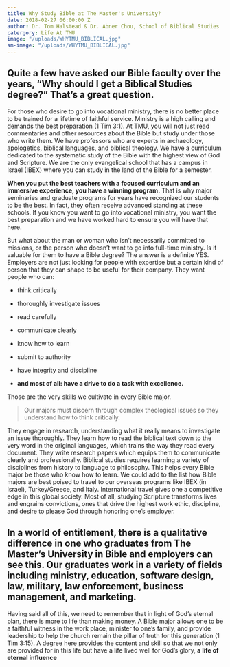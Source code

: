 ```yaml
---
title: Why Study Bible at The Master's University?
date: 2018-02-27 06:00:00 Z
author: Dr. Tom Halstead & Dr. Abner Chou, School of Biblical Studies
catergory: Life At TMU
image: "/uploads/WHYTMU_BIBLICAL.jpg"
sm-image: "/uploads/WHYTMU_BIBLICAL.jpg"
---
```


## Quite a few have asked our Bible faculty over the years, “Why should I get a Biblical Studies degree?”  That’s a great question.

For those who desire to go into vocational ministry, there is no better place to be trained for a lifetime of faithful service. Ministry is a high calling and demands the best preparation (1 Tim 3:1). At TMU, you will not just read commentaries and other resources about the Bible but study under those who write them. We have professors who are experts in archaeology, apologetics, biblical languages, and biblical theology. We have a curriculum dedicated to the systematic study of the Bible with the highest view of God and Scripture. We are the only evangelical school that has a campus in Israel (IBEX) where you can study in the land of the Bible for a semester. 

**When you put the best teachers with a focused curriculum and an immersive experience, you have a winning program.** That is why major seminaries and graduate programs for years have recognized our students to be the best. In fact, they often receive advanced standing at these schools. If you know you want to go into vocational ministry, you want the best preparation and we have worked hard to ensure you will have that here. 

But what about the man or woman who isn’t necessarily committed to missions, or the person who doesn’t want to go into full-time ministry.  Is it valuable for them to have a Bible degree?  The answer is a definite YES. Employers are not just looking for people with expertise but a certain kind of person that they can shape to be useful for their company. They want people who can: 

* think critically 
* thoroughly investigate issues 
* read carefully 
* communicate clearly 
* know how to learn
* submit to authority 
* have integrity and discipline

* **and most of all: have a drive to do a task with excellence.**

Those are the very skills we cultivate in every Bible major.
 
> Our majors must discern through complex theological issues so they understand how to think critically. 

They engage in research, understanding what it really means to investigate an issue thoroughly. They learn how to read the biblical text down to the very word in the original languages, which trains the way they read every document. They write research papers which equips them to communicate clearly and professionally. Biblical studies requires learning a variety of disciplines from history to language to philosophy. This helps every Bible major be those who know how to learn. We could add to the list how Bible majors are best poised to travel to our overseas programs like IBEX (in Israel), Turkey/Greece, and Italy. International travel gives one a competitive edge in this global society. Most of all, studying Scripture transforms lives and engrains convictions, ones that drive the highest work ethic, discipline, and desire to please God through honoring one’s employer. 

## In a world of entitlement, there is a qualitative difference in one who graduates from The Master’s University in Bible and employers can see this. Our graduates work in a variety of fields including ministry, education, software design, law, military, law enforcement, business management, and marketing.

Having said all of this, we need to remember that in light of God’s eternal plan, there is more to life than making money. A Bible major allows one to be a faithful witness in the work place, minister to one’s family, and provide leadership to help the church remain the pillar of truth for this generation (1 Tim 3:15). A degree here provides the content and skill so that we not only are provided for in this life but have a life lived well for God’s glory, **a life of eternal influence**